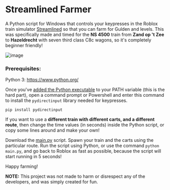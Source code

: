 ﻿# Streamlined Farmer

A Python script for Windows that controls your keypresses in the Roblox train simulator [Streamlined](https://www.roblox.com/games/1788251222/) so that you can farm for Gulden and levels. This was specifically made and timed for the **NS 4500** train from **Zand op 't Zee** to **Hazeldrecht** with seven third class C8c wagons, so it's completely beginner friendly!

![image](https://user-images.githubusercontent.com/76597978/163438984-e2c9e77d-8f47-45a4-956a-7f999e18dbd7.png)

### Prerequisites:

Python 3: https://www.python.org/

Once you've [added the Python executable](https://www.geeksforgeeks.org/how-to-add-python-to-windows-path/) to your PATH variable (this is the hard part), open a command prompt or Powershell and enter this command to install the `pydirectinput` library needed for keypresses.
```
pip install pydirectinput
```

If you want to use a **different train with different carts, and a different route**, then change the time values (in seconds) inside the Python script, or copy some lines around and make your own! 

Download the [main.py](main.py) script. Spawn your train and the carts using the particular route. Run the script using Python, or use the command `python main.py`, and go back to Roblox as fast as possible, because the script will start running in 5 seconds! 

Happy farming!

**NOTE:** This project was not made to harm or disrespect any of the developers, and was simply created for fun. 
